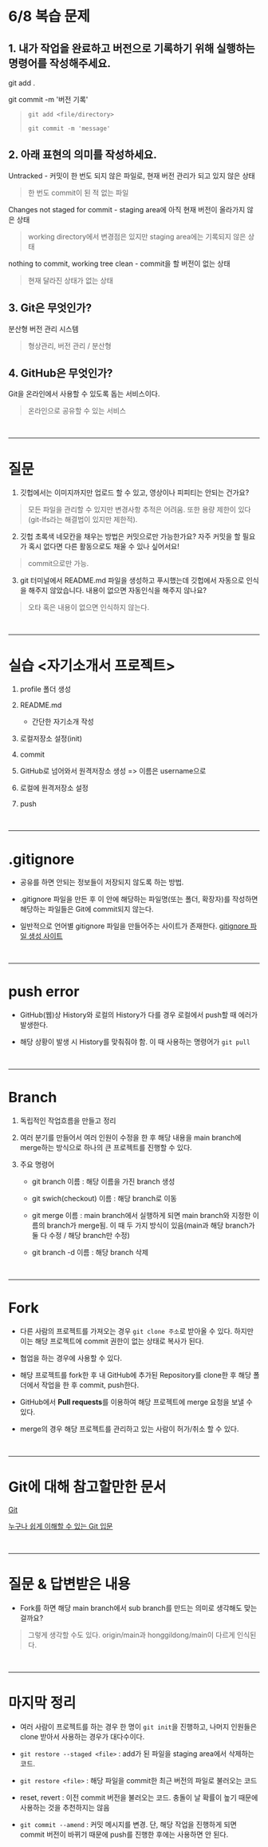 # 6/8 복습 문제

## 1. 내가 작업을 완료하고 버전으로 기록하기 위해 실행하는 명령어를 작성해주세요.

git add .

git commit -m '버전 기록'

> `git add <file/directory>`
>
> `git commit -m 'message'`

## 2. 아래 표현의 의미를 작성하세요.

Untracked - 커밋이 한 번도 되지 않은 파일로, 현재 버전 관리가 되고 있지 않은 상태

> 한 번도 commit이 된 적 없는 파일

Changes not staged for commit - staging area에 아직 현재 버전이 올라가지 않은 상태

> working directory에서 변경점은 있지만 staging area에는 기록되지 않은 상태

nothing to commit, working tree clean - commit을 할 버전이 없는 상태

> 현재 달라진 상태가 없는 상태

## 3. Git은 무엇인가?

분산형 버전 관리 시스템

> 형상관리, 버전 관리 / 분산형

## 4. GitHub은 무엇인가?

Git을 온라인에서 사용할 수 있도록 돕는 서비스이다.

> 온라인으로 공유할 수 있는 서비스

</br>

---

# 질문

1. 깃헙에서는 이미지까지만 업로드 할 수 있고, 영상이나 피피티는 안되는 건가요?

> 모든 파일을 관리할 수 있지만 변경사항 추적은 어려움. 또한 용량 제한이 있다(git-lfs라는 해결법이 있지만 제한적). 

2. 깃헙 초록색 네모칸을 채우는 방법은 커밋으로만 가능한가요? 자주 커밋을 할 필요가 혹시 없다면 다른 활동으로도 채울 수 있나 싶어서요!

> commit으로만 가능.

3. git 터미널에서 README.md 파일을 생성하고 푸시했는데 깃헙에서 자동으로 인식을 해주지 않았습니다. 내용이 없으면 자동인식을 해주지 않나요?

> 오타 혹은 내용이 없으면 인식하지 않는다.

</br>

---

# 실습 <자기소개서 프로젝트>

1. profile 폴더 생성

2. README.md
    - 간단한 자기소개 작성

3. 로컬저장소 설정(init)

4. commit

5. GitHub로 넘어와서 원격저장소 생성 => 이름은 username으로

6. 로컬에 원격저장소 설정

7. push

</br>

---

# .gitignore

- 공유를 하면 안되는 정보들이 저장되지 않도록 하는 방법.

- .gitignore 파일을 만든 후 이 안에 해당하는 파일명(또는 폴더, 확장자)를 작성하면 해당하는 파일들은 Git에 commit되지 않는다.

- 일반적으로 언어별 gitignore 파일을 만들어주는 사이트가 존재한다.
[gitignore 파일 생성 사이트](https://www.toptal.com/developers/gitignore/)

</br>

---

# push error

- GitHub(웹)상 History와 로컬의 History가 다를 경우 로컬에서 push할 때 에러가 발생한다.

- 해당 상황이 발생 시 History를 맞춰줘야 함. 이 때 사용하는 명령어가 `git pull`

</br>

---

# Branch

1. 독립적인 작업흐름을 만들고 정리

2. 여러 분기를 만들어서 여러 인원이 수정을 한 후 해당 내용을 main branch에 merge하는 방식으로 하나의 큰 프로젝트를 진행할 수 있다.

3. 주요 명령어

    - git branch 이름 : 해당 이름을 가진 branch 생성
    
    - git swich(checkout) 이름 : 해당 branch로 이동
    
    - git merge 이름 : main branch에서 실행하게 되면 main branch와 지정한 이름의 branch가 merge됨. 이 때 두 가지 방식이 있음(main과 해당 branch가 둘 다 수정 / 해당 branch만 수정)
    
    - git branch -d 이름 : 해당 branch 삭제

</br>

---

# Fork

- 다른 사람의 프로젝트를 가져오는 경우 `git clone 주소`로 받아올 수 있다. 하지만 이는 해당 프로젝트에 commit 권한이 없는 상태로 복사가 된다.

- 협업을 하는 경우에 사용할 수 있다.

- 해당 프로젝트를 fork한 후 내 GitHub에 추가된 Repository를 clone한 후 해당 폴더에서 작업을 한 후 commit, push한다.

- GitHub에서 **Pull requests**를 이용하여 해당 프로젝트에 merge 요청을 보낼 수 있다.

- merge의 경우 해당 프로젝트를 관리하고 있는 사람이 허가/취소 할 수 있다.

</br>

---

# Git에 대해 참고할만한 문서

[Git](https://git-scm.com/book/ko/v2)

[누구나 쉽게 이해할 수 있는 Git 입문](https://backlog.com/git-tutorial/kr/intro/intro1_1.html)

</br>

---

# 질문 & 답변받은 내용

- Fork를 하면 해당 main branch에서 sub branch를 만드는 의미로 생각해도 맞는 걸까요?

> 그렇게 생각할 수도 있다. origin/main과 honggildong/main이 다르게 인식된다.

<br/>

---

# 마지막 정리

- 여러 사람이 프로젝트를 하는 경우 한 명이 `git init`을 진행하고, 나머지 인원들은 clone 받아서 사용하는 경우가 대다수이다.

- `git restore --staged <file>` : add가 된 파일을 staging area에서 삭제하는 코드.

- `git restore <file>` : 해당 파일을 commit한 최근 버전의 파일로 불러오는 코드

- reset, revert : 이전 commit 버전을 불러오는 코드. 충돌이 날 확률이 높기 때문에 사용하는 것을 추천하지는 않음

- `git commit --amend` : 커밋 메시지를 변경. 단, 해당 작업을 진행하게 되면 commit 버전이 바뀌기 때문에 push를 진행한 후에는 사용하면 안 된다.